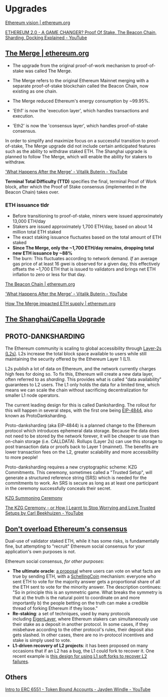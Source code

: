 # Upgrades

[Ethereum vision | ethereum.org](https://ethereum.org/en/roadmap/vision/)

[ETHEREUM 2.0 - A GAME CHANGER? Proof Of Stake, The Beacon Chain, Sharding, Docking Explained - YouTube](https://www.youtube.com/watch?v=ctzGr58_jeI)

## [The Merge | ethereum.org](https://ethereum.org/en/upgrades/merge/)

- The upgrade from the original proof-of-work mechanism to proof-of-stake was called The Merge.
- The Merge refers to the original Ethereum Mainnet merging with a separate proof-of-stake blockchain called the Beacon Chain, now existing as one chain.
- The Merge reduced Ethereum's energy consumption by ~99.95%.

- 'Eth1' is now the 'execution layer', which handles transactions and execution.
- 'Eth2' is now the 'consensus layer', which handles proof-of-stake consensus.

In order to simplify and maximize focus on a successful transition to proof-of-stake, The Merge upgrade did not include certain anticipated features such as the ability to withdraw staked ETH. The Shanghai upgrade is planned to follow The Merge, which will enable the ability for stakers to withdraw.

['What Happens After the Merge' - Vitalik Buterin - YouTube](https://www.youtube.com/watch?v=7ggwLccuN5s)

**Terminal Total Difficulty (TTD)** specifies the final, terminal Proof of Work block, after which the Proof of Stake consensus (implemented in the Beacon Chain) takes over.

### ETH issuance tldr

- Before transitioning to proof-of-stake, miners were issued approximately 13,000 ETH/day
- Stakers are issued approximately 1,700 ETH/day, based on about 14 million total ETH staked
- The exact staking issuance fluctuates based on the total amount of ETH staked
- **Since The Merge, only the ~1,700 ETH/day remains, dropping total new ETH issuance by ~88%**
- The burn: This fluctuates according to network demand. _If_ an average gas price of at least 16 gwei is observed for a given day, this effectively offsets the ~1,700 ETH that is issued to validators and brings net ETH inflation to zero or less for that day.

[The Beacon Chain | ethereum.org](https://ethereum.org/en/upgrades/beacon-chain/)

['What Happens After the Merge' - Vitalik Buterin - YouTube](https://www.youtube.com/watch?v=7ggwLccuN5s)

[How The Merge impacted ETH supply | ethereum.org](https://ethereum.org/en/upgrades/merge/issuance/)

## [The Shanghai/Capella Upgrade](https://consensys.net/shanghai-capella-upgrade/)

## PROTO-DANKSHARDING

The Ethereum community is scaling to global accessibility through [Layer-2s (L2s)](https://ethereum.org/en/layer-2/). L2s increase the total block space available to users while still maintaining the security offered by the Ethereum Layer 1 (L1).

L2s publish a lot of data on Ethereum, and the network currently charges high fees for doing so. To fix this, Ethereum will create a new data layer, often referred to as _sharding_. This provides what is called "data availability" guarantees to L2 users. The L1 only holds the data for a limited time, which means we can scale the chain without sacrificing decentralization for smaller L1 node operators.

The current leading design for this is called Danksharding. The rollout for this will happen in several steps, with the first one being [EIP-4844](https://www.eip4844.com/), also known as ProtoDanksharding.

Proto-danksharding (aka EIP-4844) is a planned change to the Ethereum protocol which introduces ephemeral data storage. Because the data does not need to be stored by the network forever, it will be cheaper to use than on-chain storage (i.e. CALLDATA). Rollups (Layer 2s) can use this storage to post transaction data or proofs back to Layer 1 (mainnet). The benefits are lower transaction fees on the L2, greater scalability and more accessibility to more people!

Proto-danksharding requires a new cryptographic scheme: KZG Commitments. This ceremony, sometimes called a "Trusted Setup", will generate a structured reference string (SRS) which is needed for the commitments to work. An SRS is secure as long as at least one participant in the ceremony successfully conceals their secret.

[KZG Summoning Ceremony](https://ceremony.ethereum.org/)

[The KZG Ceremony - or How I Learnt to Stop Worrying and Love Trusted Setups by Carl Beekhuizen - YouTube](https://www.youtube.com/watch?v=dTBy661ubgg)

## [Don't overload Ethereum's consensus](https://vitalik.ca/general/2023/05/21/dont_overload.html)

Dual-use of validator staked ETH, while it has some risks, is fundamentally fine, but attempting to "recruit" Ethereum social consensus for your application's own purposes is not.

Ethereum social consensus, _for other purposes_:

- **The ultimate oracle**: [a proposal](https://forum.gnosis.io/t/the-ultimate-oracle/61) where users can vote on what facts are true by sending ETH, with a [SchellingCoin](https://blog.ethereum.org/2014/03/28/schellingcoin-a-minimal-trust-universal-data-feed) mechanism: everyone who sent ETH to vote for the majority answer gets a proportional share of all the ETH sent to vote for the minority answer. The description continues: "So in principle this is an symmetric game. What breaks the symmetry is that a) the truth is the natural point to coordinate on and more importantly b) the people betting on the truth can make a credible thread of forking Ethereum if they loose."
- **Re-staking**: a set of techniques, used by many protocols including [EigenLayer](https://www.eigenlayer.xyz/), where Ethereum stakers can simultaneously use their stake as a deposit in another protocol. In some cases, if they misbehave according to the other protocol's rules, their deposit also gets slashed. In other cases, there are no in-protocol incentives and stake is simply used to vote.
- **L1-driven recovery of L2 projects**: it has been proposed on many occasions that if an L2 has a bug, the L1 could fork to recover it. One recent example is [this design for using L1 soft forks to recover L2 failures](https://stack.optimism.io/docs/understand/explainer/#unfreezing-the-bridge-via-l1-soft-fork).

## Others

[Intro to ERC 6551 - Token Bound Accounts - Jayden Windle - YouTube](https://www.youtube.com/watch?v=6WoNRbkZOaU)
